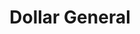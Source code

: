 ---
title: "Dollar General"
url: /san-antonio/dollar-general-pecan-valley-drive/
shop: Kramladen
---